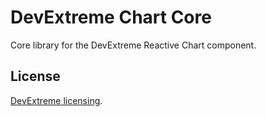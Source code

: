 # DevExtreme Chart Core

Core library for the DevExtreme Reactive Chart component.

## License

[DevExtreme licensing](https://js.devexpress.com/licensing/).
